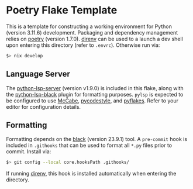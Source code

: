 # Poetry Flake Template

This is a template for constructing a working environment for Python (version
3.11.6) development. Packaging and dependency management relies on [poetry](https://python-poetry.org/)
(version 1.7.0). [direnv](https://direnv.net/) can be used to a launch a dev
shell upon entering this directory (refer to `.envrc`). Otherwise run via:
```bash
$> nix develop
```

## Language Server

The [python-lsp-server](https://github.com/python-lsp/python-lsp-server)
(version v1.9.0) is included in this flake, along with the [python-lsp-black](https://github.com/python-lsp/python-lsp-black)
plugin for formatting purposes. `pylsp` is expected to be configured to use
[McCabe](https://github.com/PyCQA/mccabe), [pycodestyle](https://pycodestyle.pycqa.org/en/latest/),
and [pyflakes](https://github.com/PyCQA/pyflakes). Refer to your editor for
configuration details.

## Formatting

Formatting depends on the [black](https://black.readthedocs.io/en/stable/index.html)
(version 23.9.1) tool. A `pre-commit` hook is included in `.githooks` that can
be used to format all `*.py` files prior to commit. Install via:
```bash
$> git config --local core.hooksPath .githooks/
```
If running [direnv](https://direnv.net/), this hook is installed automatically
when entering the directory.
